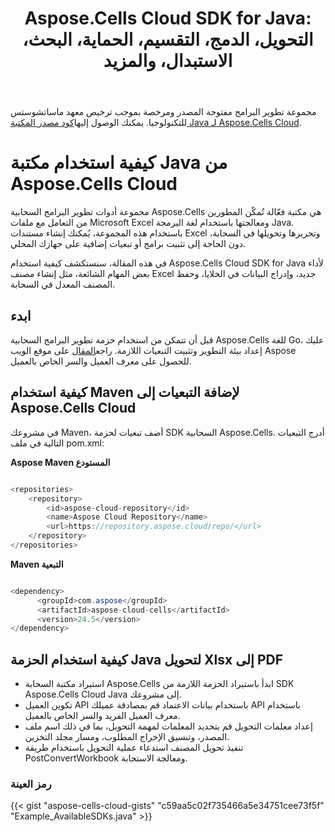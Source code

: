 ﻿---
title: "Aspose.Cells Cloud SDK for Java: التحويل، الدمج، التقسيم، الحماية، البحث، الاستبدال، والمزيد"
second_title: Documen
ArticleTitle: "Aspose.Cells Cloud SDK for Java: Convert, merge, split, protect, search, replace, and more"
linktitle: Aspose.Cells مجموعة SDK السحابية لـ Jav
type: docs
url: /ar/available-sdks/aspose-cells-cloud-java/
description: "توفر مجموعة SDK السحابية Aspose.Cells قوة حقيقية عبر الأنظمة الأساسية: يوفر استيراد واحد للمطورين Windows وLinux وmacOS نفس القدرة على إنشاء كل كائن وتحويله ودمجه وتقسيمه وحمايته ومعالجته - لا يلزم تثبيت Office ولا يلزم إجراء تعديلات خاصة بالمنصة"
weight: 30
kwords: Java SDK، Excel SDK for Java، Cloud SDK for Java، REST، مخطط، جدول محوري، كائن جدول/قائمة، تحويل جدول بيانات، PDF، CSV، JSON، Markdown، دمج، تقسيم، حماية، بحث، استبدال
---
مجموعة تطوير البرامج مفتوحة المصدر ومرخصة بموجب ترخيص معهد ماساتشوستس للتكنولوجيا. يمكنك الوصول إليها[كود مصدر المكتبة Java لـ Aspose.Cells Cloud](https://github.com/aspose-cells-cloud/aspose-cells-cloud-java).

# **كيفية استخدام مكتبة Java من Aspose.Cells Cloud**

مجموعة أدوات تطوير البرامج السحابية Aspose.Cells هي مكتبة فعّالة تُمكّن المطورين من التعامل مع ملفات Microsoft Excel ومعالجتها باستخدام لغة البرمجة Java. باستخدام هذه المجموعة، يُمكنك إنشاء مستندات Excel وتحريرها وتحويلها في السحابة، دون الحاجة إلى تثبيت برامج أو تبعيات إضافية على جهازك المحلي.

في هذه المقالة، سنستكشف كيفية استخدام Aspose.Cells Cloud SDK for Java لأداء بعض المهام الشائعة، مثل إنشاء مصنف Excel جديد، وإدراج البيانات في الخلايا، وحفظ المصنف المعدل في السحابة.

## ابدء

 قبل أن تتمكن من استخدام حزمة تطوير البرامج السحابية Aspose.Cells للغة Go، عليك إعداد بيئة التطوير وتثبيت التبعيات اللازمة. راجع[المقال](https://docs.aspose.cloud/cells/quickstart/) على موقع الويب Aspose للحصول على معرف العميل والسر الخاص بالعميل.

## كيفية استخدام Maven لإضافة التبعيات إلى Aspose.Cells Cloud

في مشروعك Maven، أضف تبعيات لحزمة SDK السحابية Aspose.Cells. أدرج التبعيات التالية في ملف pom.xml:

**Aspose Maven المستودع**

```java

<repositories>
    <repository>
        <id>aspose-cloud-repository</id>
        <name>Aspose Cloud Repository</name>
        <url>https://repository.aspose.cloud/repo/</url>
    </repository>
</repositories>

```

**Maven التبعية**

```java

<dependency>
      <groupId>com.aspose</groupId>
      <artifactId>aspose-cloud-cells</artifactId>
      <version>24.5</version>
</dependency>

```

## كيفية استخدام الحزمة Java لتحويل Xlsx إلى PDF

- استيراد مكتبة السحابة Aspose.Cells
 ابدأ باستيراد الحزمة اللازمة من SDK Aspose.Cells Cloud Java إلى مشروعك.
- تكوين العميل API باستخدام بيانات الاعتماد
 قم بمصادقة عميلك API باستخدام معرف العميل الفريد والسر الخاص بالعميل.
- إعداد معلمات التحويل
 قم بتحديد المعلمات لمهمة التحويل، بما في ذلك اسم ملف المصدر، وتنسيق الإخراج المطلوب، ومسار مجلد التخزين.
- تنفيذ تحويل المصنف
 استدعاء عملية التحويل باستخدام طريقة PostConvertWorkbook ومعالجة الاستجابة.

### **رمز العينة**

{{< gist "aspose-cells-cloud-gists" "c59aa5c02f735466a5e34751cee73f5f" "Example_AvailableSDKs.java" >}}
